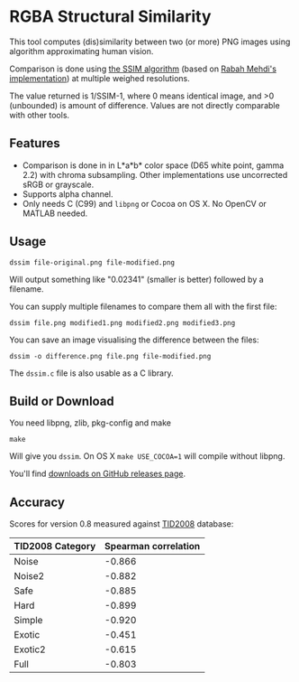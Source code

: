 # RGBA Structural Similarity

This tool computes (dis)similarity between two (or more) PNG images using algorithm approximating human vision.

Comparison is done using [the SSIM algorithm](https://ece.uwaterloo.ca/~z70wang/research/ssim/) (based on [Rabah Mehdi's implementation](http://mehdi.rabah.free.fr/SSIM/)) at multiple weighed resolutions.

The value returned is 1/SSIM-1, where 0 means identical image, and >0 (unbounded) is amount of difference. Values are not directly comparable with other tools.

## Features

* Comparison is done in in L\*a\*b\* color space (D65 white point, gamma 2.2) with chroma subsampling. Other implementations use uncorrected sRGB or grayscale.
* Supports alpha channel.
* Only needs C (C99) and `libpng` or Cocoa on OS X. No OpenCV or MATLAB needed.

## Usage

    dssim file-original.png file-modified.png

Will output something like "0.02341" (smaller is better) followed by a filename.

You can supply multiple filenames to compare them all with the first file:

    dssim file.png modified1.png modified2.png modified3.png

You can save an image visualising the difference between the files:

    dssim -o difference.png file.png file-modified.png

The `dssim.c` file is also usable as a C library.

## Build or Download

You need libpng, zlib, pkg-config and make

    make

Will give you `dssim`. On OS X `make USE_COCOA=1` will compile without libpng.

You'll find [downloads on GitHub releases page](https://github.com/pornel/dssim/releases).

## Accuracy

Scores for version 0.8 measured against [TID2008][1] database:

TID2008 Category | Spearman correlation
--- | ---
Noise   | -0.866
Noise2  | -0.882
Safe    | -0.885
Hard    | -0.899
Simple  | -0.920
Exotic  | -0.451
Exotic2 | -0.615
Full    | -0.803

[1]: http://www.computervisiononline.com/dataset/tid2008-tampere-image-database-2008
